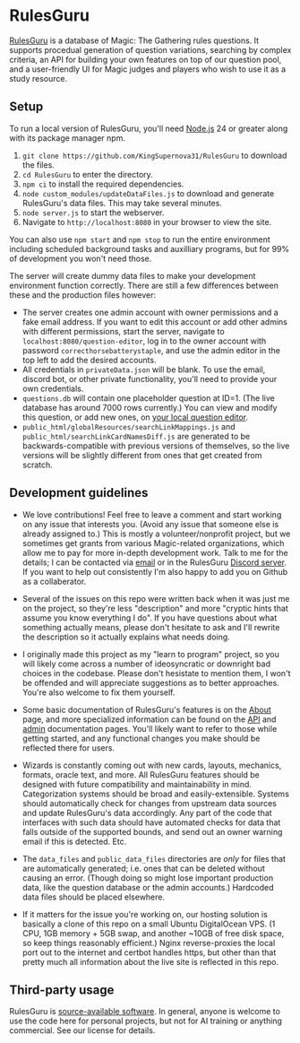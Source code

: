 # RulesGuru
[RulesGuru](http://rulesguru.org/) is a database of Magic: The Gathering rules questions. It supports procedual generation of question variations, searching by complex criteria, an API for building your own features on top of our question pool, and a user-friendly UI for Magic judges and players who wish to use it as a study resource.


## Setup
To run a local version of RulesGuru, you'll need [Node.js](https://nodejs.org/en/) 24 or greater along with its package manager npm.

1. `git clone https://github.com/KingSupernova31/RulesGuru` to download the files.
2. `cd RulesGuru` to enter the directory.
3. `npm ci` to install the required dependencies.
4. `node custom_modules/updateDataFiles.js` to download and generate RulesGuru's data files. This may take several minutes.
5. `node server.js` to start the webserver.
6. Navigate to `http://localhost:8080` in your browser to view the site.

You can also use `npm start` and `npm stop` to run the entire environment including scheduled background tasks and auxilliary programs, but for 99% of development you won't need those.

The server will create dummy data files to make your development environment function correctly. There are still a few differences between these and the production files however:

* The server creates one admin account with owner permissions and a fake email address. If you want to edit this account or add other admins with different permissions, start the server, navigate to `localhost:8080/question-editor`, log in to the owner account with password `correcthorsebatterystaple`, and use the admin editor in the top left to add the desired accounts.
* All credentials in `privateData.json` will be blank. To use the email, discord bot, or other private functionality, you'll need to provide your own credentials.
* `questions.db` will contain one placeholder question at ID=1. (The live database has around 7000 rows currently.) You can view and modify this question, or add new ones, on [your local question editor](http://localhost:8080/question-editor).
* `public_html/globalResources/searchLinkMappings.js` and `public_html/searchLinkCardNamesDiff.js` are generated to be backwards-compatible with previous versions of themselves, so the live versions will be slightly different from ones that get created from scratch.

## Development guidelines

* We love contributions! Feel free to leave a comment and start working on any issue that interests you. (Avoid any issue that someone else is already assigned to.) This is mostly a volunteer/nonprofit project, but we sometimes get grants from various Magic-related organizations, which allow me to pay for more in-depth development work. Talk to me for the details; I can be contacted via [email](is.aack@yahoo.com) or in the RulesGuru [Discord server](https://discord.gg/HbBXSe7nf5). If you want to help out consistently I'm also happy to add you on Github as a collaberator.

* Several of the issues on this repo were written back when it was just me on the project, so they're less "description" and more "cryptic hints that assume you know everything I do". If you have questions about what something actually means, please don't hesitate to ask and I'll rewrite the description so it actually explains what needs doing.

* I originally made this project as my "learn to program" project, so you will likely come across a number of ideosyncratic or downright bad choices in the codebase. Please don't hesistate to mention them, I won't be offended and will appreciate suggestions as to better approaches. You're also welcome to fix them yourself.

* Some basic documentation of RulesGuru's features is on the [About](http://localhost:8080/about) page, and more specialized information can be found on the [API](http://localhost:8080/api/documentation/) and [admin](http://localhost:8080/admin-information/) documentation pages. You'll likely want to refer to those while getting started, and any functional changes you make should be reflected there for users.

* Wizards is constantly coming out with new cards, layouts, mechanics, formats, oracle text, and more. All RulesGuru features should be designed with future compatibility and maintainability in mind. Categorization systems should be broad and easily-extensible. Systems should automatically check for changes from upstream data sources and update RulesGuru's data accordingly. Any part of the code that interfaces with such data should have automated checks for data that falls outside of the supported bounds, and send out an owner warning email if this is detected. Etc.

* The `data_files` and `public_data_files` directories are *only* for files that are automatically generated; i.e. ones that can be deleted without causing an error. (Though doing so might lose important production data, like the question database or the admin accounts.) Hardcoded data files should be placed elsewhere.

* If it matters for the issue you're working on, our hosting solution is basically a clone of this repo on a small Ubuntu DigitalOcean VPS. (1 CPU, 1GB memory + 5GB swap, and another ~10GB of free disk space, so keep things reasonably efficient.) Nginx reverse-proxies the local port out to the internet and certbot handles https, but other than that pretty much all information about the live site is reflected in this repo.


## Third-party usage

RulesGuru is [source-available software](https://en.wikipedia.org/wiki/Source-available_software). In general, anyone is welcome to use the code here for personal projects, but not for AI training or anything commercial. See our license for details.
